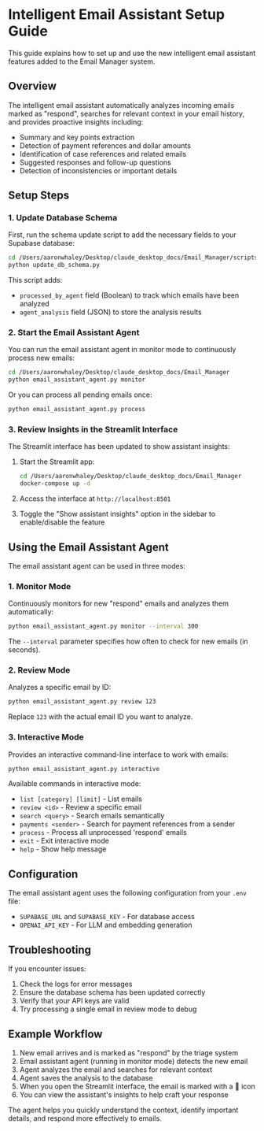 # Intelligent Email Assistant Setup Guide

This guide explains how to set up and use the new intelligent email assistant features added to the Email Manager system.

## Overview

The intelligent email assistant automatically analyzes incoming emails marked as "respond", searches for relevant context in your email history, and provides proactive insights including:

- Summary and key points extraction
- Detection of payment references and dollar amounts
- Identification of case references and related emails
- Suggested responses and follow-up questions
- Detection of inconsistencies or important details

## Setup Steps

### 1. Update Database Schema

First, run the schema update script to add the necessary fields to your Supabase database:

```bash
cd /Users/aaronwhaley/Desktop/claude_desktop_docs/Email_Manager/scripts
python update_db_schema.py
```

This script adds:
- `processed_by_agent` field (Boolean) to track which emails have been analyzed
- `agent_analysis` field (JSON) to store the analysis results

### 2. Start the Email Assistant Agent

You can run the email assistant agent in monitor mode to continuously process new emails:

```bash
cd /Users/aaronwhaley/Desktop/claude_desktop_docs/Email_Manager
python email_assistant_agent.py monitor
```

Or you can process all pending emails once:

```bash
python email_assistant_agent.py process
```

### 3. Review Insights in the Streamlit Interface

The Streamlit interface has been updated to show assistant insights:

1. Start the Streamlit app:
   ```bash
   cd /Users/aaronwhaley/Desktop/claude_desktop_docs/Email_Manager
   docker-compose up -d
   ```

2. Access the interface at `http://localhost:8501`

3. Toggle the "Show assistant insights" option in the sidebar to enable/disable the feature

## Using the Email Assistant Agent

The email assistant agent can be used in three modes:

### 1. Monitor Mode

Continuously monitors for new "respond" emails and analyzes them automatically:

```bash
python email_assistant_agent.py monitor --interval 300
```

The `--interval` parameter specifies how often to check for new emails (in seconds).

### 2. Review Mode

Analyzes a specific email by ID:

```bash
python email_assistant_agent.py review 123
```

Replace `123` with the actual email ID you want to analyze.

### 3. Interactive Mode

Provides an interactive command-line interface to work with emails:

```bash
python email_assistant_agent.py interactive
```

Available commands in interactive mode:
- `list [category] [limit]` - List emails
- `review <id>` - Review a specific email
- `search <query>` - Search emails semantically
- `payments <sender>` - Search for payment references from a sender
- `process` - Process all unprocessed 'respond' emails
- `exit` - Exit interactive mode
- `help` - Show help message

## Configuration

The email assistant agent uses the following configuration from your `.env` file:

- `SUPABASE_URL` and `SUPABASE_KEY` - For database access
- `OPENAI_API_KEY` - For LLM and embedding generation

## Troubleshooting

If you encounter issues:

1. Check the logs for error messages
2. Ensure the database schema has been updated correctly
3. Verify that your API keys are valid
4. Try processing a single email in review mode to debug

## Example Workflow

1. New email arrives and is marked as "respond" by the triage system
2. Email assistant agent (running in monitor mode) detects the new email
3. Agent analyzes the email and searches for relevant context
4. Agent saves the analysis to the database
5. When you open the Streamlit interface, the email is marked with a 🧠 icon
6. You can view the assistant's insights to help craft your response

The agent helps you quickly understand the context, identify important details, and respond more effectively to emails.
